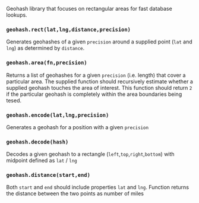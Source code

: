 Geohash library that focuses on rectangular areas for fast database lookups.

### `geohash.rect(lat,lng,distance,precision)`
Generates geohashes of a given `precision` around a supplied point (`lat` and `lng`) as determined by `distance`.

### `geohash.area(fn,precision)`
Returns a list of geohashes for a given `precision` (i.e. length) that cover a particular area.  The supplied function should recursively estimate whether a supplied geohash touches the area of interest.  This function should return `2` if the particular geohash is completely within the area boundaries being tesed.

### `geohash.encode(lat,lng,precision)`
Generates a geohash for a position with a given `precision`

### `geohash.decode(hash)`
Decodes a given geohash to a rectangle (`left`,`top`,`right`,`bottom`) with midpoint defined as `lat` / `lng`

### `geohash.distance(start,end)`
Both `start` and `end` should include properties `lat` and `lng`.  Function returns the distance between the two points as number of miles
